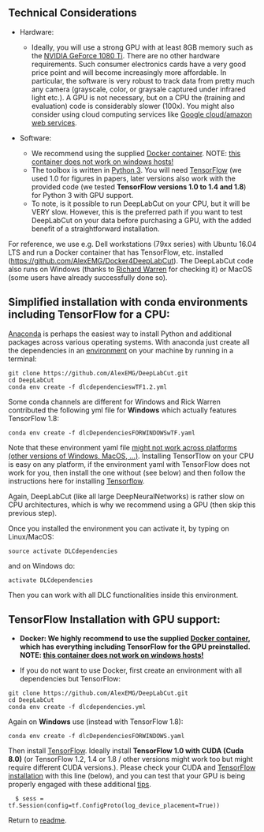 ## Technical Considerations 

- Hardware:
     - Ideally, you will use a strong GPU with at least 8GB memory such as the [NVIDIA GeForce 1080 Ti](https://www.nvidia.com/en-us/geforce/products/10series/geforce-gtx-1080/). There are no other hardware requirements. Such consumer electronics cards have a very good price point and will become increasingly more affordable. In particular, the software is very robust to track data from pretty much any camera (grayscale, color, or graysale captured under infrared light etc.). A GPU is not necessary, but on a CPU the (training and evaluation) code is considerably slower (100x). You might also consider using cloud computing services like [Google cloud/amazon web services](https://github.com/AlexEMG/DeepLabCut/issues/47).


- Software: 
     - We recommend using the supplied [Docker container](https://github.com/AlexEMG/Docker4DeepLabCut). NOTE: [this container does not work on windows hosts!](https://github.com/NVIDIA/nvidia-docker/issues/43)
     - The toolbox is written in [Python 3](https://www.python.org/). You will need [TensorFlow](https://www.tensorflow.org/) (we used 1.0 for figures in papers, later versions also work with the provided code (we tested **TensorFlow versions 1.0 to 1.4 and 1.8**) for Python 3 with GPU support. 
     - To note, is it possible to run DeepLabCut on your CPU, but it will be VERY slow. However, this is the preferred path if you want to test DeepLabCut on your data before purchasing a GPU, with the added benefit of a straightforward installation. 

For reference, we use e.g. Dell workstations (79xx series) with Ubuntu 16.04 LTS and run a Docker container that has TensorFlow, etc. installed (https://github.com/AlexEMG/Docker4DeepLabCut). The DeepLabCut code also runs on Windows (thanks to  [Richard Warren](https://github.com/rwarren2163) for checking it) or MacOS (some users have already successfully done so). 


## Simplified installation with conda environments including TensorFlow for a CPU:

[Anaconda](https://anaconda.org/anaconda/python) is perhaps the easiest way to install Python and additional packages across various operating systems. With anaconda just create all the dependencies in an [environment](https://conda.io/docs/user-guide/tasks/manage-environments.html) on your machine by running in a terminal:
```
git clone https://github.com/AlexEMG/DeepLabCut.git
cd DeepLabCut
conda env create -f dlcdependencieswTF1.2.yml
```

Some conda channels are different for Windows and Rick Warren contributed the following yml file for **Windows** which actually features TensorFlow 1.8:

```
conda env create -f dlcDependenciesFORWINDOWSwTF.yaml
```

Note that these environment yaml file [might not work across platforms (other versions of Windows, MacOS, ...)](https://stackoverflow.com/questions/39280638/how-to-share-conda-environments-across-platforms). Installing TensorTlow on your CPU is easy on any platform, if the environment yaml with TensorFlow does not work for you, then install the one without (see below) and then follow the instructions here for installing [Tensorflow](https://www.tensorflow.org/versions/r1.2/install/). 

Again, DeepLabCut (like all large DeepNeuralNetworks) is rather slow on CPU architectures, which is why we recommend using a GPU (then skip this previous step). 

Once you installed the environment you can activate it, by typing on Linux/MacOS: 
```
source activate DLCdependencies
```
and on Windows do: 
```
activate DLCdependencies
```

Then you can work with all DLC functionalities inside this environment. 

## TensorFlow Installation with GPU support:

- **Docker: We highly recommend to use the supplied [Docker container](https://github.com/AlexEMG/Docker4DeepLabCut), which has everything including TensorFlow for the GPU preinstalled. NOTE: [this container does not work on windows hosts!](https://github.com/NVIDIA/nvidia-docker/issues/43)**

 - If you do not want to use Docker, first create an environment with all dependencies but TensorFlow:
```
git clone https://github.com/AlexEMG/DeepLabCut.git
cd DeepLabCut
conda env create -f dlcdependencies.yml
```
Again on **Windows** use (instead with TensorFlow 1.8):
```
conda env create -f dlcDependenciesFORWINDOWS.yaml
```

Then install [TensorFlow](https://www.tensorflow.org/). Ideally install **TensorFlow 1.0 with CUDA (Cuda 8.0)** (or TensorFlow 1.2, 1.4 or 1.8 / other versions might work too but might require different CUDA versions.). Please check your CUDA and [TensorFlow installation](https://www.tensorflow.org/install/) with this line (below), and you can test that your GPU is being properly engaged with these additional [tips](https://www.tensorflow.org/programmers_guide/using_gpu).

      $ sess = tf.Session(config=tf.ConfigProto(log_device_placement=True))
           
      
 Return to [readme](../README.md).

